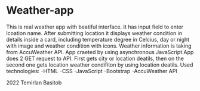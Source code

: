 # Weather-app
This is real weather app with beatiful interface. It has input field to enter lcoation name. After submitting location
it displays  weather condition in details inside a card, including temperature degree in Celcius, day or night with image and weather condition with icons.
Weather information is taking from AccuWeather API. App craeted by using asynchronous JavaScript.App does 2 GET request to API. First gets city or location
deatils, then on the  second one gets location weather condifiton by using location deatils.
Used technologies:
-HTML
-CSS
-JavaScript
-Bootstrap
-AccuWeather API
 
 2022 Temirlan Basitob
